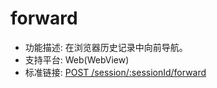 # forward

* 功能描述: 在浏览器历史记录中向前导航。
* 支持平台: Web(WebView)
* 标准链接: [POST /session/:sessionId/forward](https://w3c.github.io/webdriver/#forward)
